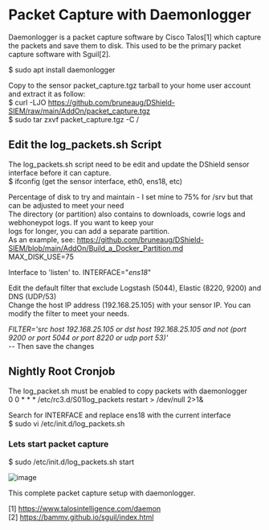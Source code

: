 # Packet Capture with Daemonlogger
Daemonlogger is a packet capture software by Cisco Talos[1] which capture the packets and save them to disk. This used to be the primary packet capture software with Sguil[2].

$ sudo apt install daemonlogger

Copy to the sensor packet_capture.tgz tarball to your home user account and extract it as follow:<br>
$  curl -LJO https://github.com/bruneaug/DShield-SIEM/raw/main/AddOn/packet_capture.tgz<br>
$ sudo tar zxvf packet_capture.tgz -C /<br>

## Edit the log_packets.sh Script
The log_packets.sh script need to be edit and update the DShield sensor interface before it can capture.<br>
$ ifconfig (get the sensor interface, eth0, ens18, etc)<br>

Percentage of disk to try and maintain - I set mine to 75% for /srv but that can be adjusted to meet your need<br>
The directory (or partition) also contains to downloads, cowrie logs and webhoneypot logs. If you want to keep your<br>
logs for longer, you can add a separate partition.<br>
As an example, see: https://github.com/bruneaug/DShield-SIEM/blob/main/AddOn/Build_a_Docker_Partition.md<br>
MAX_DISK_USE=75

Interface to 'listen' to.
INTERFACE="_ens18_"

Edit the default filter that exclude Logstash (5044), Elastic (8220, 9200) and DNS (UDP/53)<br>
Change the host IP address (192.168.25.105) with your sensor IP. You can modify the filter to meet your needs.<br>

_FILTER='src host 192.168.25.105 or dst host 192.168.25.105 and not \(port 9200 or port 5044 or port 8220 or udp port 53\)'_<br>
-- Then save the changes

## Nightly Root Cronjob

The log_packet.sh must be enabled to copy packets with daemonlogger<br>
0 0 * * * /etc/rc3.d/S01log_packets restart > /dev/null 2>1&<br>

Search for INTERFACE and replace ens18 with the current interface<br>
$ sudo vi /etc/init.d/log_packets.sh<br>

### Lets start packet capture
$ sudo /etc/init.d/log_packets.sh start<br>

![image](https://github.com/bruneaug/DShield-SIEM/assets/48228401/b4479f06-2848-4334-93eb-b9d8bcb0824f)

This complete packet capture setup with daemonlogger.

[1] https://www.talosintelligence.com/daemon<br>
[2] https://bammv.github.io/sguil/index.html
